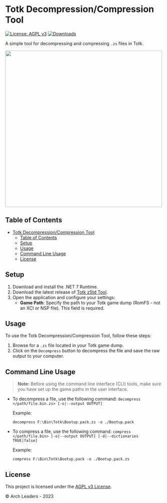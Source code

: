 # Totk Decompression/Compression Tool

[![License: AGPL v3](https://img.shields.io/badge/License-AGPL_v3-blue.svg)](https://www.gnu.org/licenses/agpl-3.0)
[![Downloads](https://img.shields.io/github/downloads/TotkMods/Totk.ZStdTool/total)](https://github.com/TotkMods/Totk.ZStdTool/releases)

A simple tool for decompressing and compressing `.zs` files in Totk.

<img src="https://user-images.githubusercontent.com/80713508/235798842-421d9487-8bc1-47cd-920e-9a9f147bcf1f.png" width="500">

## Table of Contents
- [Totk Decompression/Compression Tool](#totk-decompressioncompression-tool)
  - [Table of Contents](#table-of-contents)
  - [Setup](#setup)
  - [Usage](#usage)
  - [Command Line Usage](#command-line-usage)
  - [License](#license)

## Setup

1. Download and install the .NET 7 Runtime.
2. Download the latest release of [Totk zStd Tool](https://github.com/TotkMods/Totk.ZStdTool/releases/latest).
3. Open the application and configure your settings:
   - **Game Path**: Specify the path to your Totk game dump (RomFS - not an XCI or NSP file). This field is required.

## Usage

To use the Totk Decompression/Compression Tool, follow these steps:

1. Browse for a `.zs` file located in your Totk game dump.
2. Click on the `Decompress` button to decompress the file and save the raw output to your computer.

## Command Line Usage

> **Note:** Before using the command line interface (CLI) tools, make sure you have set up the game paths in the user interface.

- To decompress a file, use the following command: `decompress </path/file.bin.zs> [-o|--output OUTPUT]`

   Example:
   ```
   decompress F:\Bin\Totk\Bootup.pack.zs -o ./Bootup.pack
   ```

- To compress a file, use the following command: `compress </path/file.bin> [-o|--output OUTPUT] [-d|--dictionaries TRUE|false]`

   Example:
   ```
   compress F:\Bin\Totk\Bootup.pack -o ./Bootup.pack.zs
   ```

## License

This project is licensed under the [AGPL v3 License](https://www.gnu.org/licenses/agpl-3.0).

&copy; Arch Leaders - 2023
